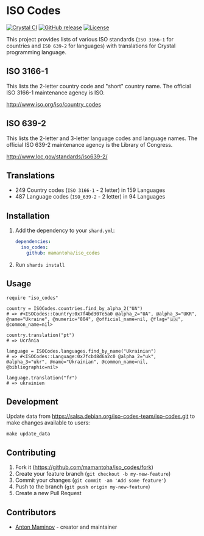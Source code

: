 # ISO Codes

[![Crystal CI](https://github.com/mamantoha/iso_codes/actions/workflows/crystal.yml/badge.svg)](https://github.com/mamantoha/iso_codes/actions/workflows/crystal.yml)
[![GitHub release](https://img.shields.io/github/release/mamantoha/iso_codes.svg)](https://github.com/mamantoha/iso_codes/releases)
[![License](https://img.shields.io/github/license/mamantoha/iso_codes.svg)](https://github.com/mamantoha/iso_codes/blob/master/LICENSE)

This project provides lists of various ISO standards (`ISO 3166-1` for countries and `ISO 639-2` for languages) with translations for Crystal programming language.

## ISO 3166-1

This lists the 2-letter country code and "short" country name. The
official ISO 3166-1 maintenance agency is ISO.

<http://www.iso.org/iso/country_codes>

## ISO 639-2

This lists the 2-letter and 3-letter language codes and language
names. The official ISO 639-2 maintenance agency is the Library of
Congress.

<http://www.loc.gov/standards/iso639-2/>

## Translations

* 249 Country codes (`ISO 3166-1` - 2 letter) in 159 Languages
* 487 Language codes (`ISO_639-2` - 2 letter) in 94 Languages

## Installation

1. Add the dependency to your `shard.yml`:

   ```yaml
   dependencies:
     iso_codes:
       github: mamantoha/iso_codes
   ```

2. Run `shards install`

## Usage

```crystal
require "iso_codes"

country = ISOCodes.countries.find_by_alpha_2("UA")
# => #<ISOCodes::Country:0x7f4bd307e5a0 @alpha_2="UA", @alpha_3="UKR", @name="Ukraine", @numeric="804", @official_name=nil, @flag="🇺🇦", @common_name=nil>

country.translation("pt")
# => Ucrânia

language = ISOCodes.languages.find_by_name("Ukrainian")
# => #<ISOCodes::Language:0x7fcbd8d6a2c0 @alpha_2="uk", @alpha_3="ukr", @name="Ukrainian", @common_name=nil, @bibliographic=nil>

language.translation("fr")
# => ukrainien
```

## Development

Update data from <https://salsa.debian.org/iso-codes-team/iso-codes.git> to make changes available to users:

```
make update_data
```

## Contributing

1. Fork it (<https://github.com/mamantoha/iso_codes/fork>)
2. Create your feature branch (`git checkout -b my-new-feature`)
3. Commit your changes (`git commit -am 'Add some feature'`)
4. Push to the branch (`git push origin my-new-feature`)
5. Create a new Pull Request

## Contributors

- [Anton Maminov](https://github.com/mamantoha) - creator and maintainer

